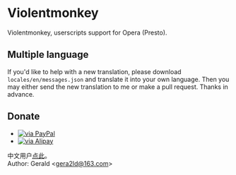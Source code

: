 Violentmonkey
=============

Violentmonkey, userscripts support for Opera \(Presto\).

Multiple language
---
If you'd like to help with a new translation, please download `locales/en/messages.json` and translate it into your own language. Then you may either send the new translation to me or make a pull request. Thanks in advance.

Donate
---
* [![via PayPal](https://www.paypal.com/de_DE/DE/i/logo/paypal_logo.gif)](https://www.paypal.com/cgi-bin/webscr?cmd=_donations&business=gera2ld@163.com&no_shipping=1&lc=US&currency_code=USD)
* [![via Alipay](https://img.alipay.com/sys/personalprod/style/mc/btn-index.png)](http://me.alipay.com/gera2ld)

中文用户[点此](http://gera2ld.blog.163.com/blog/static/18801729620121115114240912/)。  
Author: Gerald &lt;<gera2ld@163.com>&gt;
